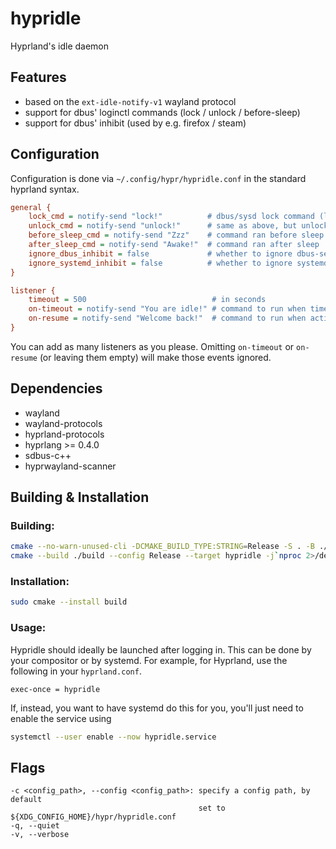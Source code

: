 # hypridle
Hyprland's idle daemon

## Features
 - based on the `ext-idle-notify-v1` wayland protocol
 - support for dbus' loginctl commands (lock / unlock / before-sleep)
 - support for dbus' inhibit (used by e.g. firefox / steam)

## Configuration

Configuration is done via `~/.config/hypr/hypridle.conf` in the standard
hyprland syntax.

```ini
general {
    lock_cmd = notify-send "lock!"          # dbus/sysd lock command (loginctl lock-session)
    unlock_cmd = notify-send "unlock!"      # same as above, but unlock
    before_sleep_cmd = notify-send "Zzz"    # command ran before sleep
    after_sleep_cmd = notify-send "Awake!"  # command ran after sleep
    ignore_dbus_inhibit = false             # whether to ignore dbus-sent idle-inhibit requests (used by e.g. firefox or steam)
    ignore_systemd_inhibit = false          # whether to ignore systemd-inhibit --what=idle inhibitors
}

listener {
    timeout = 500                            # in seconds
    on-timeout = notify-send "You are idle!" # command to run when timeout has passed
    on-resume = notify-send "Welcome back!"  # command to run when activity is detected after timeout has fired.
}
```

You can add as many listeners as you please. Omitting `on-timeout` or `on-resume` (or leaving them empty)
will make those events ignored.

## Dependencies
 - wayland
 - wayland-protocols
 - hyprland-protocols
 - hyprlang >= 0.4.0
 - sdbus-c++
 - hyprwayland-scanner

## Building & Installation

### Building:
```sh
cmake --no-warn-unused-cli -DCMAKE_BUILD_TYPE:STRING=Release -S . -B ./build
cmake --build ./build --config Release --target hypridle -j`nproc 2>/dev/null || getconf _NPROCESSORS_CONF`
```

### Installation:
```sh
sudo cmake --install build
```

### Usage:

Hypridle should ideally be launched after logging in. This can be done by your compositor or by systemd.
For example, for Hyprland, use the following in your `hyprland.conf`.
```hyprlang
exec-once = hypridle
```
If, instead, you want to have systemd do this for you, you'll just need to enable the service using
```sh
systemctl --user enable --now hypridle.service
```

## Flags

```
-c <config_path>, --config <config_path>: specify a config path, by default
                                          set to ${XDG_CONFIG_HOME}/hypr/hypridle.conf
-q, --quiet
-v, --verbose
```
